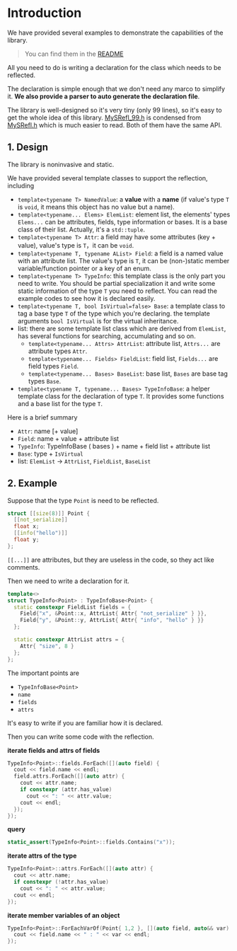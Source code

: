 # Introduction

We have provided several examples to demonstrate the capabilities of the library.

> You can find them in the [README](../README.md)

All you need to do is writing a declaration for the class which needs to be reflected.

The declaration is simple enough that we don't need any marco to simplify it. **We also provide a parser to auto
generate the declaration file**.

The library is well-designed so it's very tiny (only 99 lines), so it's easy to get the whole idea of this
library. [MySRefl_99.h](../include/MySRefl_99.h) is condensed from  [MySRefl.h](../include/MySRefl/MySRefl.h) which is
much easier to read. Both of them have the same API.

## 1. Design

The library is noninvasive and static.

We have provided several template classes to support the reflection, including

- `template<typename T> NamedValue`: a **value** with a **name** (if value's type `T` is `void`, it means this object
  has no value but a name).
- `template<typename... Elems> ElemList`: element list, the elements' types `Elems...` can be attributes, fields, type
  information or bases. It is a base class of their list. Actually, it's a `std::tuple`.
- `template<typename T> Attr`: a field may have some attributes (key + value), value's type is `T`，it can be `void`.
- `template<typename T, typename AList> Field`: a field is a named value with an attribute list. The value's type is
  `T`,
  it can be (non-)static member variable/function pointer or a key of an enum.
- `template<typename T> TypeInfo`: this template class is the only part you need to write. You should be partial
  specialization it and write some static information of the type `T` you need to reflect. You can read the example
  codes to see how it is declared easily.
- `template<typename T, bool IsVirtual=false> Base`: a template class to tag a base type `T` of the type which you're
  declaring. the template arguments `bool IsVirtual` is for the virtual inheritance.
- list: there are some template list class which are derived from `ElemList`, has several functions for searching,
  accumulating and so on.
    - `template<typename... Attrs> AttrList`: attribute list, `Attrs...` are attribute types `Attr`.
    - `template<typename... Fields> FieldList`: field list, `Fields...` are field types `Field`.
    - `template<typename... Bases> BaseList`: base list, `Bases` are base tag types `Base`.
- `template<typename T, typename... Bases> TypeInfoBase`: a helper template class for the declaration of type `T`. It
  provides some functions and a base list for the type `T`.

Here is a brief summary

- `Attr`: name [+ value]
- `Field`: name + value + attribute list
- `TypeInfo`: TypeInfoBase ( bases ) + name + field list + attribute list
- `Base`: type + `IsVirtual`
- list: `ElemList` -> `AttrList`, `FieldList`, `BaseList`

## 2. Example

Suppose that the type `Point` is need to be reflected.

 ```c++
 struct [[size(8)]] Point {
   [[not_serialize]]
   float x;
   [[info("hello")]]
   float y;
 };
 ```

`[[...]]` are attributes, but they are useless in the code, so they act like comments.

Then we need to write a declaration for it.

 ```c++
 template<>
 struct TypeInfo<Point> : TypeInfoBase<Point> {
   static constexpr FieldList fields = {
     Field{"x", &Point::x, AttrList{ Attr{ "not_serialize" } }},
     Field{"y", &Point::y, AttrList{ Attr{ "info", "hello" } }}
   };
 
   static constexpr AttrList attrs = {
     Attr{ "size", 8 }
   };
 };
 ```

The important points are

- `TypeInfoBase<Point>`
- `name`
- `fields`
- `attrs`

It's easy to write if you are familiar how it is declared.

Then you can write some code with the reflection.

**iterate fields and attrs of fields**

 ```c++
 TypeInfo<Point>::fields.ForEach([](auto field) {
   cout << field.name << endl;
   field.attrs.ForEach([](auto attr) {
     cout << attr.name;
     if constexpr (attr.has_value)
       cout << ": " << attr.value;
     cout << endl;
   });
 });
 ```

**query**

 ```c++
 static_assert(TypeInfo<Point>::fields.Contains("x"));
 ```

**iterate attrs of the type**

 ```c++
 TypeInfo<Point>::attrs.ForEach([](auto attr) {
   cout << attr.name;
   if constexpr (!attr.has_value)
     cout << ": " << attr.value;
   cout << endl;
 });
 ```

**iterate member variables of an object**

 ```c++
 TypeInfo<Point>::ForEachVarOf(Point{ 1,2 }, [](auto field, auto&& var) {
   cout << field.name << " : " << var << endl;
 });
 ```
